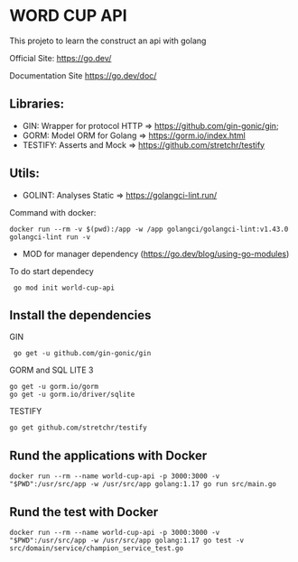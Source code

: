 # WORD CUP API

This projeto to learn the construct an api with golang

Official Site: https://go.dev/

Documentation Site https://go.dev/doc/

## Libraries:

- GIN: Wrapper for protocol HTTP => https://github.com/gin-gonic/gin;
- GORM: Model ORM for Golang => https://gorm.io/index.html
- TESTIFY: Asserts and Mock => https://github.com/stretchr/testify 

## Utils: 

- GOLINT: Analyses Static => https://golangci-lint.run/

Command with docker:

````
docker run --rm -v $(pwd):/app -w /app golangci/golangci-lint:v1.43.0 golangci-lint run -v
````

- MOD for manager dependency (https://go.dev/blog/using-go-modules)

To do start dependecy 

````
 go mod init world-cup-api
 ````

## Install the dependencies 

GIN

````
 go get -u github.com/gin-gonic/gin
 ````

GORM and SQL LITE 3

````
go get -u gorm.io/gorm
go get -u gorm.io/driver/sqlite
````

TESTIFY

````
go get github.com/stretchr/testify
````

## Rund the applications with Docker

````
docker run --rm --name world-cup-api -p 3000:3000 -v "$PWD":/usr/src/app -w /usr/src/app golang:1.17 go run src/main.go
````

## Rund the test with Docker

````
docker run --rm --name world-cup-api -p 3000:3000 -v "$PWD":/usr/src/app -w /usr/src/app golang:1.17 go test -v src/domain/service/champion_service_test.go
````
